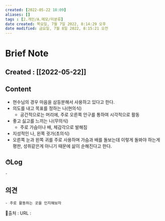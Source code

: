 ```yaml
---
created: [2022-05-22 18:09]
aliases: []
tags : [2.개인/A.메모/미분류]
date created: 목요일, 7월 7일 2022, 8:14:29 오후
date modified: 금요일, 7월 8일 2022, 8:15:21 오전
---
```


# Brief Note
## Created : [[2022-05-22]]
## Content
- 현수님의 경우 마음을 삼등분해서 사용하고 있다고 한다.
- 의도를 내고 목표를 정하는 나(현의식)
	- 공간적으로는 머리에, 주로 오른쪽 안구를 통하여 시각적으로 활동
- 좋고 싫고를 느끼는 나(무의식)
	- 주로 가슴이나 배, 체감각으로 발해짐
- 지성적인 나, 왼쪽 귓가(초의식)
- 오른쪽 눈과 왼쪽 귀를 주로 사용하며 가슴과 배를 돌보는데 이렇게 돌봐야 하는게 평판, 성취같은게 아니기 때문에 삶이 순해진다고 한다.

## ⏱Log
	-

## 의견
	- 주로 활동하는 곳을 인지해보자


📙출처 :
URL :